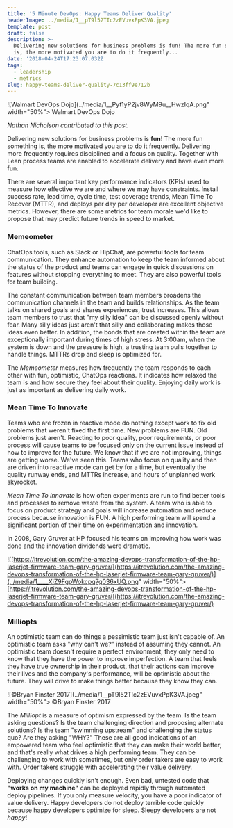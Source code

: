 ```yaml
---
title: '5 Minute DevOps: Happy Teams Deliver Quality'
headerImage: ../media/1__pT9l52TIc2zEVuvxPpK3VA.jpeg
template: post
draft: false
description: >-
  Delivering new solutions for business problems is fun! The more fun something
  is, the more motivated you are to do it frequently...
date: '2018-04-24T17:23:07.032Z'
tags:
  - leadership
  - metrics
slug: happy-teams-deliver-quality-7c13ff9e712b
---
```


![Walmart DevOps Dojo](../media/1__Pyt1yP2jv8WyM9u__HwzIqA.png" width="50%"></img>
Walmart DevOps Dojo

_Nathan Nicholson contributed to this post._

Delivering new solutions for business problems is **fun**! The more fun something is, the more motivated you are to do it frequently. Delivering more frequently requires disciplined and a focus on quality. Together with Lean process teams are enabled to accelerate delivery and have even more fun.

There are several important key performance indicators (KPIs) used to measure how effective we are and where we may have constraints. Install success rate, lead time, cycle time, test coverage trends, Mean Time To Recover (MTTR), and deploys per day per developer are excellent objective metrics. However, there are some metrics for team morale we'd like to propose that may predict future trends in speed to market.

### Memeometer

ChatOps tools, such as Slack or HipChat, are powerful tools for team communication. They enhance automation to keep the team informed about the status of the product and teams can engage in quick discussions on features without stopping everything to meet. They are also powerful tools for team building.

The constant communication between team members broadens the communication channels in the team and builds relationships. As the team talks on shared goals and shares experiences, trust increases. This allows team members to trust that "my silly idea" can be discussed openly without fear. Many silly ideas just aren't that silly and collaborating makes those ideas even better. In addition, the bonds that are created within the team are exceptionally important during times of high stress. At 3:00am, when the system is down and the pressure is high, a trusting team pulls together to handle things. MTTRs drop and sleep is optimized for.

The _Memeometer_ measures how frequently the team responds to each other with fun, optimistic, ChatOps reactions. It indicates how relaxed the team is and how secure they feel about their quality. Enjoying daily work is just as important as delivering daily work.

### Mean Time To Innovate

Teams who are frozen in reactive mode do nothing except work to fix old problems that weren't fixed the first time. New problems are FUN. Old problems just aren't. Reacting to poor quality, poor requirements, or poor process will cause teams to be focused only on the current issue instead of how to improve for the future. We know that if we are not improving, things are getting worse. We've seen this. Teams who focus on quality and then are driven into reactive mode can get by for a time, but eventually the quality runway ends, and MTTRs increase, and hours of unplanned work skyrocket.

_Mean Time To Innovate_ is how often experiments are run to find better tools and processes to remove waste from the system. A team who is able to focus on product strategy and goals will increase automation and reduce process because innovation is FUN. A high performing team will spend a significant portion of their time on experimentation and innovation.

In 2008, Gary Gruver at HP focused his teams on improving how work was done and the innovation dividends were dramatic.

![[https://itrevolution.com/the-amazing-devops-transformation-of-the-hp-laserjet-firmware-team-gary-gruver/](https://itrevolution.com/the-amazing-devops-transformation-of-the-hp-laserjet-firmware-team-gary-gruver/)](../media/1____XiZ9FgpWokcpq7g036xUQ.png" width="50%"></img>
[https://itrevolution.com/the-amazing-devops-transformation-of-the-hp-laserjet-firmware-team-gary-gruver/](https://itrevolution.com/the-amazing-devops-transformation-of-the-hp-laserjet-firmware-team-gary-gruver/)

### Milliopts

An optimistic team can do things a pessimistic team just isn't capable of. An optimistic team asks "why can't we?" instead of assuming they cannot. An optimistic team doesn't require a perfect environment, they only need to know that they have the power to improve imperfection. A team that feels they have true ownership in their product, that their actions can improve their lives and the company's performance, will be optimistic about the future. They will drive to make things better because they know they can.

![©Bryan Finster 2017](../media/1__pT9l52TIc2zEVuvxPpK3VA.jpeg" width="50%"></img>
©Bryan Finster 2017

The _Milliopt_ is a measure of optimism expressed by the team. Is the team asking questions? Is the team challenging direction and proposing alternate solutions? Is the team "swimming upstream" and challenging the status quo? Are they asking "WHY?" These are all good indications of an empowered team who feel optimistic that they can make their world better, and that's really what drives a high performing team. They can be challenging to work with sometimes, but only order takers are easy to work with. Order takers struggle with accelerating their value delivery.

Deploying changes quickly isn't enough. Even bad, untested code that **"works on my machine"** can be deployed rapidly through automated deploy pipelines. If you only measure velocity, you have a poor indicator of value delivery. Happy developers do not deploy terrible code quickly because happy developers optimize for sleep. Sleepy developers are not _happy_!
